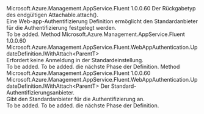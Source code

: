 <Type Name="IWithDefaultAuthenticationProvider&lt;ParentT&gt;" FullName="Microsoft.Azure.Management.AppService.Fluent.WebAppAuthentication.UpdateDefinition.IWithDefaultAuthenticationProvider&lt;ParentT&gt;">
  <TypeSignature Language="C#" Value="public interface IWithDefaultAuthenticationProvider&lt;ParentT&gt;" />
  <TypeSignature Language="ILAsm" Value=".class public interface auto ansi abstract IWithDefaultAuthenticationProvider`1&lt;ParentT&gt;" />
  <TypeSignature Language="DocId" Value="T:Microsoft.Azure.Management.AppService.Fluent.WebAppAuthentication.UpdateDefinition.IWithDefaultAuthenticationProvider`1" />
  <TypeSignature Language="VB.NET" Value="Public Interface IWithDefaultAuthenticationProvider(Of ParentT)" />
  <TypeSignature Language="F#" Value="type IWithDefaultAuthenticationProvider&lt;'ParentT&gt; = interface" />
  <AssemblyInfo>
    <AssemblyName>Microsoft.Azure.Management.AppService.Fluent</AssemblyName>
    <AssemblyVersion>1.0.0.60</AssemblyVersion>
  </AssemblyInfo>
  <TypeParameters>
    <TypeParameter Name="ParentT" />
  </TypeParameters>
  <Interfaces />
  <Docs>
    <typeparam name="ParentT">Der Rückgabetyp des endgültigen Attachable.attach().</typeparam>
    <summary>
            Eine Web-app-Authentifizierung Definition ermöglicht den Standardanbieter für die Authentifizierung festgelegt werden.
            </summary>
    <remarks>To be added.</remarks>
  </Docs>
  <Members>
    <Member MemberName="WithAnonymousAuthentication">
      <MemberSignature Language="C#" Value="public Microsoft.Azure.Management.AppService.Fluent.WebAppAuthentication.UpdateDefinition.IWithAttach&lt;ParentT&gt; WithAnonymousAuthentication ();" />
      <MemberSignature Language="ILAsm" Value=".method public hidebysig newslot virtual instance class Microsoft.Azure.Management.AppService.Fluent.WebAppAuthentication.UpdateDefinition.IWithAttach`1&lt;!ParentT&gt; WithAnonymousAuthentication() cil managed" />
      <MemberSignature Language="DocId" Value="M:Microsoft.Azure.Management.AppService.Fluent.WebAppAuthentication.UpdateDefinition.IWithDefaultAuthenticationProvider`1.WithAnonymousAuthentication" />
      <MemberSignature Language="VB.NET" Value="Public Function WithAnonymousAuthentication () As IWithAttach(Of ParentT)" />
      <MemberSignature Language="F#" Value="abstract member WithAnonymousAuthentication : unit -&gt; Microsoft.Azure.Management.AppService.Fluent.WebAppAuthentication.UpdateDefinition.IWithAttach&lt;'ParentT&gt;" Usage="iWithDefaultAuthenticationProvider.WithAnonymousAuthentication " />
      <MemberType>Method</MemberType>
      <AssemblyInfo>
        <AssemblyName>Microsoft.Azure.Management.AppService.Fluent</AssemblyName>
        <AssemblyVersion>1.0.0.60</AssemblyVersion>
      </AssemblyInfo>
      <ReturnValue>
        <ReturnType>Microsoft.Azure.Management.AppService.Fluent.WebAppAuthentication.UpdateDefinition.IWithAttach&lt;ParentT&gt;</ReturnType>
      </ReturnValue>
      <Parameters />
      <Docs>
        <summary>
            Erfordert keine Anmeldung in der Standardeinstellung.
            </summary>
        <returns>To be added.</returns>
        <remarks>To be added.</remarks>
        <return>die nächste Phase der Definition.</return>
      </Docs>
    </Member>
    <Member MemberName="WithDefaultAuthenticationProvider">
      <MemberSignature Language="C#" Value="public Microsoft.Azure.Management.AppService.Fluent.WebAppAuthentication.UpdateDefinition.IWithAttach&lt;ParentT&gt; WithDefaultAuthenticationProvider (Microsoft.Azure.Management.AppService.Fluent.Models.BuiltInAuthenticationProvider provider);" />
      <MemberSignature Language="ILAsm" Value=".method public hidebysig newslot virtual instance class Microsoft.Azure.Management.AppService.Fluent.WebAppAuthentication.UpdateDefinition.IWithAttach`1&lt;!ParentT&gt; WithDefaultAuthenticationProvider(valuetype Microsoft.Azure.Management.AppService.Fluent.Models.BuiltInAuthenticationProvider provider) cil managed" />
      <MemberSignature Language="DocId" Value="M:Microsoft.Azure.Management.AppService.Fluent.WebAppAuthentication.UpdateDefinition.IWithDefaultAuthenticationProvider`1.WithDefaultAuthenticationProvider(Microsoft.Azure.Management.AppService.Fluent.Models.BuiltInAuthenticationProvider)" />
      <MemberSignature Language="VB.NET" Value="Public Function WithDefaultAuthenticationProvider (provider As BuiltInAuthenticationProvider) As IWithAttach(Of ParentT)" />
      <MemberSignature Language="F#" Value="abstract member WithDefaultAuthenticationProvider : Microsoft.Azure.Management.AppService.Fluent.Models.BuiltInAuthenticationProvider -&gt; Microsoft.Azure.Management.AppService.Fluent.WebAppAuthentication.UpdateDefinition.IWithAttach&lt;'ParentT&gt;" Usage="iWithDefaultAuthenticationProvider.WithDefaultAuthenticationProvider provider" />
      <MemberType>Method</MemberType>
      <AssemblyInfo>
        <AssemblyName>Microsoft.Azure.Management.AppService.Fluent</AssemblyName>
        <AssemblyVersion>1.0.0.60</AssemblyVersion>
      </AssemblyInfo>
      <ReturnValue>
        <ReturnType>Microsoft.Azure.Management.AppService.Fluent.WebAppAuthentication.UpdateDefinition.IWithAttach&lt;ParentT&gt;</ReturnType>
      </ReturnValue>
      <Parameters>
        <Parameter Name="provider" Type="Microsoft.Azure.Management.AppService.Fluent.Models.BuiltInAuthenticationProvider" />
      </Parameters>
      <Docs>
        <param name="provider">Der Standard-Authentifizierungsanbieter.</param>
        <summary>
            Gibt den Standardanbieter für die Authentifizierung an.
            </summary>
        <returns>To be added.</returns>
        <remarks>To be added.</remarks>
        <return>die nächste Phase der Definition.</return>
      </Docs>
    </Member>
  </Members>
</Type>